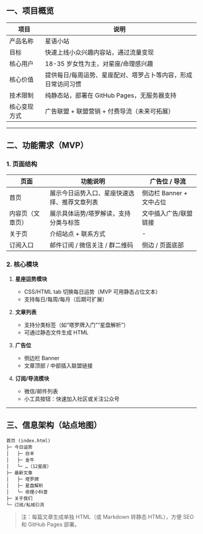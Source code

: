 ## 一、项目概览

| 项目     | 说明                              |
| ------ | ------------------------------- |
| 产品名称   | 星语小站                            |
| 目标     | 快速上线小众兴趣内容站，通过流量变现              |
| 核心用户   | 18-35 岁女性为主，对星座/命理感兴趣           |
| 核心价值   | 提供每日/每周运势、星座配对、塔罗占卜等内容，形成日常访问习惯 |
| 技术限制   | 纯静态站，部署在 GitHub Pages，无服务器支持    |
| 核心变现方式 | 广告联盟 + 联盟营销 + 付费导流（未来可拓展）       |

---

## 二、功能需求（MVP）

### 1. 页面结构

| 页面       | 功能说明                   | 广告位 / 导流          |
| -------- | ---------------------- | ----------------- |
| 首页       | 展示今日运势入口、星座快速选择、推荐文章列表 | 侧边栏 Banner + 文中占位 |
| 内容页（文章页） | 展示具体运势/塔罗解读，支持分类与标签    | 文中插入广告/联盟链接       |
| 关于页      | 介绍站点 + 联系方式            | -                 |
| 订阅入口     | 邮件订阅 / 微信关注 / 群二维码     | 侧边 / 页面底部         |

### 2. 核心模块

1. **星座运势模块**

   * CSS/HTML tab 切换每日运势（MVP 可用静态占位文本）
   * 支持每日/每周/每月（后期可扩展）
2. **文章列表**

   * 支持分类标签（如“塔罗牌入门”“星盘解析”）
   * 可通过静态文件生成 HTML
3. **广告位**

   * 侧边栏 Banner
   * 文章顶部 / 中部插入联盟链接
4. **订阅/导流模块**

   * 微信/邮件列表
   * 小工具按钮：快速加入社区或关注公众号

---

## 三、信息架构（站点地图）

```
首页 (index.html)
├─ 今日运势
│   ├─ 白羊
│   ├─ 金牛
│   └─ …（12星座）
├─ 最新文章
│   ├─ 塔罗牌
│   ├─ 星盘解析
│   └─ 命理小科普
├─ 关于我们
└─ 订阅/私域引流
```

> 注：每篇文章生成单独 HTML（或 Markdown 转静态 HTML），方便 SEO 和 GitHub Pages 部署。
